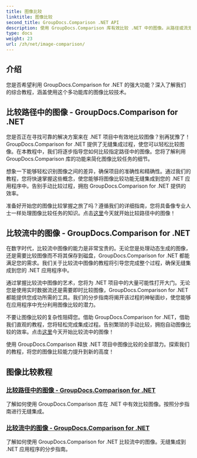 ```yaml
---
title: 图像比较
linktitle: 图像比较
second_title: GroupDocs.Comparison .NET API
description: 使用 GroupDocs.Comparison 库有效比较 .NET 中的图像。从路径或流无缝集成的分步教程。
type: docs
weight: 23
url: /zh/net/image-comparison/
---
```


## 介绍

您是否希望利用 GroupDocs.Comparison for .NET 的强大功能？深入了解我们的综合教程，涵盖使用这个多功能库的图像比较技术。

## 比较路径中的图像 - GroupDocs.Comparison for .NET

您是否正在寻找可靠的解决方案来在 .NET 项目中有效地比较图像？别再犹豫了！ GroupDocs.Comparison for .NET 提供了无缝集成过程，使您可以轻松比较图像。在本教程中，我们将逐步指导您如何比较指定路径中的图像。您将了解利用 GroupDocs.Comparison 库的功能来简化图像比较任务的细节。

想象一下能够轻松识别图像之间的差异，确保项目的准确性和精确性。通过我们的教程，您将快速掌握这些概念，使您能够将图像比较功能无缝集成到您的 .NET 应用程序中。告别手动比较过程，拥抱 GroupDocs.Comparison for .NET 提供的效率。

准备好开始您的图像比较掌握之旅了吗？遵循我们的详细指南，您将具备像专业人士一样处理图像比较任务的知识。点击[这里](./compare-images-from-path/)今天就开始比较路径中的图像！

## 比较流中的图像 - GroupDocs.Comparison for .NET

在数字时代，比较流中图像的能力是非常宝贵的。无论您是处理动态生成的图像，还是需要比较图像而不将其保存到磁盘，GroupDocs.Comparison for .NET 都能满足您的需求。我们关于比较流中图像的教程将引导您完成整个过程，确保无缝集成到您的 .NET 应用程序中。

通过掌握比较流中图像的艺术，您将为 .NET 项目中的大量可能性打开大门。无论您是使用实时数据流还是需要即时比较图像，GroupDocs.Comparison for .NET 都能提供您成功所需的工具。我们的分步指南将揭开该过程的神秘面纱，使您能够在应用程序中充分利用图像比较的潜力。

不要让图像比较的复杂性阻碍您。借助 GroupDocs.Comparison for .NET，借助我们直观的教程，您将轻松完成集成过程。告别繁琐的手动比较，拥抱自动图像比较的效率。点击[这里](./compare-images-from-stream/)今天开始比较流中的图像！

使用 GroupDocs.Comparison 释放 .NET 项目中图像比较的全部潜力。探索我们的教程，将您的图像比较能力提升到新的高度！
## 图像比较教程
### [比较路径中的图像 - GroupDocs.Comparison for .NET](./compare-images-from-path/)
了解如何使用 GroupDocs.Comparison 库在 .NET 中有效比较图像。按照分步指南进行无缝集成。
### [比较流中的图像 - GroupDocs.Comparison for .NET](./compare-images-from-stream/)
了解如何使用 GroupDocs.Comparison for .NET 比较流中的图像。无缝集成到 .NET 应用程序的分步指南。